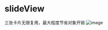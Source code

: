 # slideView
三张卡片无限复用，最大程度节省对象开销
![image](https://github.com/biqinglin/slideView/master/slideView/BQLSlideView/show.gif)
